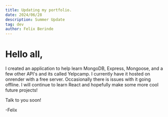 ```yaml
---
title: Updating my portfolio.
date: 2024/06/28
description: Summer Update
tag: dev
author: Felix Berinde
---
```


# Hello all,

I created an application to help learn MongoDB, Express, Mongoose, and a few other API's and its called Yelpcamp. I currently have it hosted on onrender with a free server. Occasionally there is issues with it going offline. I will continue to learn React and hopefully make some more cool future projects!

Talk to you soon!

-Felix